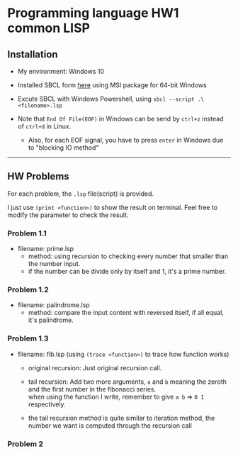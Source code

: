 # Programming language HW1 common LISP

## Installation

- My environment: Windows 10

- Installed SBCL form [here](https://github.com/akovalenko/sbcl-win32-threads/wiki) using MSI package for 64-bit Windows

- Excute SBCL with Windows Powershell, using `sbcl --script .\<filename>.lsp`

* Note that `End Of File(EOF)` in Windows can be send by `ctrl+z` instead of `ctrl+d` in Linux.
    
    * Also, for each EOF signal, you have to press `enter` in Windows due to "blocking IO method"

----
## HW Problems

For each problem, the `.lsp` file(script) is provided.

I just use `(print <function>)` to show the result on terminal. Feel free to modify the parameter to check the result.

### Problem 1.1
- filename: prime.lsp
    - method: using recursion to checking every number that smaller than the number input.
    - if the number can be divide only by itself and 1, it\'s a prime number.

### Problem 1.2
- filename: palindrome.lsp
    - method: compare the input content with reversed itself, if all equal, it\'s palindrome.

### Problem 1.3
- filename: fib.lsp (using `(trace <function>)` to trace how function works)
    -  original recursion: Just original recursion call.
    
    -  tail recursion: Add two more arguments, `a` and `b` meaning the zeroth and the first number in the fibonacci series. <br> when using the function I write, remember to give `a b` => `0 1` respectively.

    - the tail recursion method is quite similar to iteration method, the number we want is computed through the recursion call

### Problem 2
